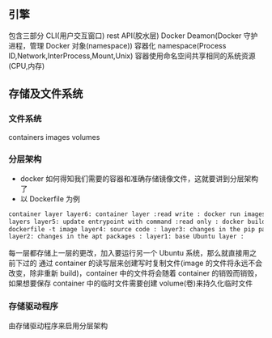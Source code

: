 ## 引擎

包含三部分
CLI(用户交互窗口)
rest API(胶水层)
Docker Deamon(Docker 守护进程，管理 Docker 对象(namespace))
容器化
namespace(Process ID,Network,InterProcess,Mount,Unix)
容器使用命名空间共享相同的系统资源(CPU,内存)

## 存储及文件系统

### 文件系统

containers
images
volumes

### 分层架构

- docker 如何得知我们需要的容器和准确存储镜像文件，这就要讲到分层架构了
- 以 Dockerfile 为例

```html
container layer layer6: container layer :read write : docker run images image
layers layer5: update entrypoint with command :read only : docker build
dockerfile -t image layer4: source code : layer3: changes in the pip packages :
layer2: changes in the apt packages : layer1: base Ubuntu layer :
```

每一层都存储上一层的更改，加入要运行另一个 Ubuntu 系统，那么就直接用之前下过的
通过 container 的读写层来创建写时复制文件(image 的文件将永远不会改变，除非重新 build)，container 中的文件将会随着 container 的销毁而销毁，如果想要保存 container 中的临时文件需要创建 volume(卷)来持久化临时文件

### 存储驱动程序

由存储驱动程序来启用分层架构
